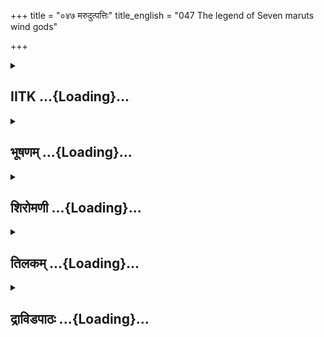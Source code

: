 +++
title = "०४७ मरुदुत्पत्तिः"
title_english = "047 The legend of Seven maruts wind gods"

+++
<div caption="श्रीराम-हरिसीताराममूर्ति-घनपाठिभ्यां वचनम्" class="audioEmbed" src="https://archive.org/download/Ramayana-recitation-Sriram-harisItArAmamUrti-Ghanapaati-v2/Kanda_1/Kanda_1_BK-047-Marudut_Paththihi.mp3"></div>

<div class="js_include collapsed" newlevelforh1="2" title="IITK" unfilled url="/purANam/rAmAyaNam/audIchya-pAThaH/iitk/1_bAlakANDam/04-mithilAyAtrA/03/047_marudutpattiH.md">
<details><summary><h2>IITK ...{Loading}...</h2></summary>

Origin of marutsVishala constructs the city Diti practises her
austerities--Sumati honours Viswamitra.



### श्लोकः
#### मूलम्
सप्तधातु कृते गर्भे दितिः परमदुःखिता।  
सहस्राक्षं दुराधर्षं वाक्यं सानुनयाऽब्रवीत्॥1.47.1॥

#### शब्दार्थः
गर्भे when the embryo, सप्तधा into seven pieces,  कृते having been cut, दितिः Diti, परमदुःखिता highly distressed, दुराधर्षम् unassailable, सहस्राक्षम् Indra, सानुनया affectionate, वाक्यम् words, अब्रवीत् spoke.

#### आङ्ग्लानुवादः
Deeply distressed Diti, having come to know that the embryo had been severed into seven pieces, humbly spoke to the unassailable Indra.



### श्लोकः
#### मूलम्
ममापराधाद्गर्भोऽयं सप्तधा विफलीकृतः।  
नापराधोऽस्ति देवेश तवात्र बलसूदन॥1.47.2॥

#### शब्दार्थः
बलसूदन O Slayer of Balasura, देवेश Devendra, मम my, अपराधात् by the fault, अयम् this,  गर्भः embryo, सप्तधा into seven pieces, विफलीकृतः rendered useless, अत्र in this matter, तव your, अपराधः fault, नास्ति was not there.

#### आङ्ग्लानुवादः
"O Indra, Slayer of Balasura, because of my fault this embryo has been made into  
seven pieces and rendered useless. In this matter you have not committed any fault.



### श्लोकः
#### मूलम्
प्रियं तु कर्तुमिच्छामि मम गर्भविपर्यये।  
मरुतां सप्तसप्तानां स्थानपाला भवन्त्विमे॥1.47.3॥

#### शब्दार्थः
गर्भविपर्यये this misfortune to embryo, मम for me, प्रियम् favour, कर्तुम् to do, इच्छामि I am desiring, इमे this, सप्त seven pieces, सप्तानां seven, मरुताम् maruts, स्थानपाला guardians of regions, भवन्तु become.

#### आङ्ग्लानुवादः
This disaster to the embryo has happened contrary to expectations. Hence, I seek a favour from you. Let these seven pieces become seven guardians of marut regions (regions of the wind).



### श्लोकः
#### मूलम्
वातस्कन्धाःइमे सप्त चरन्तु दिवि पुत्रक ।  
मारुता इति विख्याता दिव्यरूपा ममात्मजाः॥1.47.4॥

#### शब्दार्थः
पुत्रक O Son, सप्त seven, इमे these, मम my, आत्मजाः sons, दिव्यरूपाः having celestial beauty, वातस्कन्धाः presiding deities for Vata Skandha (divisions of wind), मारुताः इति named Maruts, विख्याताः wellknown, दिवि in the sky (intermediate regions), चरन्तु let them wander.

#### आङ्ग्लानुवादः
O Son, all these seven are my sons of celestial beauty.They will become pesiding deities for Vata Skandha (divisions of wind) and let them be wellknown as maruts wandering in the universe.



### श्लोकः
#### मूलम्
ब्रह्मलोकं चरत्वेक इन्द्रलोकं तथाऽपरः।  
दिवि वायुरिति ख्यातस्तृतीयोऽपि महायशाः॥1.47.5॥

#### शब्दार्थः
एकः one, ब्रह्मलोकम् in Brahma loka, चरतु may move about, तथा similarly, अपरः another, इन्द्रलोकम् Indra loka, महायशाः highly renowned, तृतीयोऽपि third one, वायुरिति known as Vayu, ख्यातः wellknown, दिवि in this universe, move about.

#### आङ्ग्लानुवादः
Among them, one will move about in Brahmaloka, another in Indraloka, and the third, well known as vayu will move around in the sky.



### श्लोकः
#### मूलम्
चत्वारस्तु सुरश्रेष्ठ दिशो वै तव शासनात्।  
सञ्चरिष्यन्तु भद्रं ते देवभूता ममात्मजाः॥1.47.6॥

#### शब्दार्थः
सुरश्रेष्ठ O Best of devatas, चत्वारः four, मम आत्मजाः my  sons, तव your, शासनात् by command, देवभूताः becoming celestial beings, दिशः directions, सञ्चरिष्यन्तु may range about.

#### आङ्ग्लानुवादः
O best of devatas by your command the other four sons will remain celestial, and will range about in four directions.



### श्लोकः
#### मूलम्
तस्यास्तद्वचनं श्रुत्वा सहस्राक्षः पुरन्दरः।  
उवाच प्राञ्जलिर्वाक्यं दितिं बलनिषूदनः॥1.47.7॥

#### शब्दार्थः
सहस्राक्षः thousandeyed, बलनिषूदनः slayer of Bala, पुरन्दरः Indra, तस्याः her, तत् वचनम् those words, शृत्वा having heard, प्राञ्जलिः with folded palms, दितिम् addressing Diti, वाक्यम् these words, उवाच spoke.

#### आङ्ग्लानुवादः
The thousandeyed Indra, slayer of Bala, on hearing Diti's words, addressed her with folded palms, sayingः



### श्लोकः
#### मूलम्
सर्वमेतद्यथोक्तं ते भविष्यति न संशयः।  
विचरिष्यन्ति भद्रं ते देवभूतास्तवात्मजाः॥1.47.8॥

#### शब्दार्थः
ते to you, यथा as, उक्तम् said, एतत् सर्वम् all this, भविष्यति will take place, संशयः doubt, न not there, तव your, आत्मजाः sons, देवभूताः like celestial beings, विचरिष्यन्ति shall wander about, भद्रम् ते prosperity to you.

#### आङ्ग्लानुवादः
"Everything will, no doubt, happen the way you said. Your sons will wander about as celestial beings. Prosperity to you."



### श्लोकः
#### मूलम्
एवं तौ निश्चयं कृत्वा मातापुत्रौ तपोवने।  
जग्मतुस्त्रिदिवं राम कृतार्थाविति नश्श्रुतम्॥1.47.9॥

#### शब्दार्थः
राम O Rama, तौ मातापुत्रौ those mother and sons, एवम् in this way, निश्चयम् conclusion, कृत्वा having arrived, कृतार्थौ having fulfilled their desire, त्रिदिवम् towords heaven, जग्मतुः had gone, इति श्रुतम् thus heard.

#### आङ्ग्लानुवादः
"O Rama mother and sons having arrived at this conclusion in the tapovana  ascended to heaven with their desire fulfilled. This is what we have heard."



### श्लोकः
#### मूलम्
एष देशस्स काकुत्स्थ महेन्द्राध्युषितः पुरा।  
दितिं यत्र तपस्सिद्धामेवं परिचचार सः॥1.47.10॥

#### शब्दार्थः
काकुत्स्थ O Rama, एषः this one, पुरा formerly, महेन्द्राध्युषितः inhabited by Indra, सः that, देशः country, यत्र where, सः he, तपः in austerities, सिद्धाम् succeded, दितिम् Diti, एवम् this way, परिचचार attended on.

#### आङ्ग्लानुवादः
"O Descendant of Kakustha (Rama) this is that country which was formerly inhabited by Indra. Here Indra  attended on Diti who achieved the fruit of her austerities.



### श्लोकः
#### मूलम्
इक्ष्वाकोऽस्तु नरव्याघ्र पुत्रः परमधार्मिकः॥1.47.11॥  
अलम्बुषायामुत्पन्नो विशाल इति विश्रुतः।  
तेन चासीदिह स्थाने विशालेति पुरी कृता॥1.47.12॥

#### शब्दार्थः
नरव्याघ्र O Tiger among men, Rama, इक्ष्वाकोः for Ikshvaku, अलम्बुषायाम् in Alambusa, परमधार्मिकः highly virtuous, विशाल इति named Vishala, विश्रुतः wellknown, पुत्रः son, उत्पन्नः was norn, तेन by him, इह here, स्थाने in this place, विशालेति named as Vishala, पुरी city, कृता आसीत् was built.

#### आङ्ग्लानुवादः
"O Tiger among men (Rama) this highly virtuous and wellknown son named Vishala was born to Ikshvakus in Alambusa. Where, a city named Vishala was built.



### श्लोकः
#### मूलम्
इक्ष्वाकोऽस्तु नरव्याघ्र पुत्रः परमधार्मिकः॥1.47.11॥  
अलम्बुषायामुत्पन्नो विशाल इति विश्रुतः।  
तेन चासीदिह स्थाने विशालेति पुरी कृता॥1.47.12॥

#### शब्दार्थः
नरव्याघ्र O Tiger among men, Rama, इक्ष्वाकोः for Ikshvaku, अलम्बुषायाम् in Alambusa, परमधार्मिकः highly virtuous, विशाल इति named Vishala, विश्रुतः wellknown, पुत्रः son, उत्पन्नः was born, तेन by him, इह here, स्थाने in this place, विशालेति named as Vishala, पुरी city, कृता आसीत् was built.

#### आङ्ग्लानुवादः
"O Tiger among men (Rama) this highly virtuous and wellknown son named Vishala was born to Ikshvakus in Alambusa. Where, a city named Vishala was built.



### श्लोकः
#### मूलम्
विशालस्य सुतो राम हेमचन्द्रो महाबलः।  
सुचन्द्र इति विख्यातः हेमचन्द्रादनन्तरः॥1.47.13॥

#### शब्दार्थः
राम O Rama, महाबलः mighty, हेमचन्द्रः Hemachandra, विशालस्य Vishala's, सुतः son, हेमचन्द्रात् from Hemachandra, अनन्तरः his successor, सुचन्द्र इति as Suchandra, विख्यातः celebrated one.

#### आङ्ग्लानुवादः
O Rama mighty Hemachandra was Vishala's son. Hemachandra's successor was the celebrated Suchandra.



### श्लोकः
#### मूलम्
सुचन्द्रतनयो राम धूम्राश्व इति विश्रुतः।  
धूम्राश्वतनयश्चापि सञ्जयस्समपद्यत॥1.47.14॥

#### शब्दार्थः
राम O Rama, सुचन्द्रतनयः son of Suchandra, धूम्राश्व इति as Dhumraswa, विश्रुतः wellknown, सञ्जयः Sanjaya, धूम्राश्वतनयः son of Dhumraswa, समपद्यत was born.

#### आङ्ग्लानुवादः
O Rama son of Suchandra was Dhumraswa, wellknown Sanjaya was the son of Dhumraswa.



### श्लोकः
#### मूलम्
सञ्जयस्य सुतश्श्रीमान् सहदेवः प्रतापवान्।  
कुशाश्वस्सहदेवस्य पुत्रः परमधार्मिकः॥1.47.15॥

#### शब्दार्थः
श्रीमान् prosperous, प्रतापवान् powerful, सहदेवः Sahadeva, सञ्जयस्य Sanjaya's, सुतः son, परमधार्मिकः highly virtuous, कुशाश्वः Kusaswa, सहदेवस्य Sahadeva's, पुत्रः son.

#### आङ्ग्लानुवादः
Prosperous and powerful Sahadeva was Sanjaya's son. Highly virtuous Kusaswa was Sahadeva's son.



### श्लोकः
#### मूलम्
कुशाश्वस्य महातेजा सोमदत्तः प्रतापवान्।  
सोमदत्तस्य पुत्रस्तु काकुत्स्थ इति विश्रुतः॥1.47.16॥

#### शब्दार्थः
महातेजाः highly lustrous, प्रतापवान् powerful, सोमदत्तः Somadatta, कुशाश्वस्य Kusaswa's (son), सोमदत्तस्य Somadatta's, पुत्रः son, काकुत्स्थः Kakutstha, इति विश्रुतः is wellknown.

#### आङ्ग्लानुवादः
Brilliant and powerful Somadatta was Kusaswa's son. That Somadatta's son was Kakutstha is wellknown.



### श्लोकः
#### मूलम्
तस्य पुत्रो महातेजाः सम्प्रत्येष पुरीमिमाम्।  
आवसत्यमरप्रख्यस्सुमतिर्नाम दुर्जयः॥1.47.17॥

#### शब्दार्थः
सम्प्रति now, इमां पुरीम् in this city, तस्य पुत्रः son of Ikshvaku, महातेजाः heroic, अमरप्रख्यः equal to devatas, दुर्जयः invincible, सुमतिर्नाम named Sumati, आवसति is living.

#### आङ्ग्लानुवादः
Son of Ikshvakus, Sumati comparable to devatas, invincible and exceedingly energetic is still ruling this city.



### श्लोकः
#### मूलम्
इक्ष्वाकोस्तु प्रसादेन सर्वे वैशालिका नृपाः।  
दीर्घायुषो महात्मानो वीर्यवन्तस्सुधार्मिकाः॥1.47.18॥

#### शब्दार्थः
इक्ष्वाकोः Ikshwaku's, प्रसादेन by his graciousness, वैशालिकाः relating to Vishala, नृपाः kings, सर्वे all, दीर्घायुषः possessing longlife, महात्मानः exalted, वीर्यवन्तः valourous, सुधार्मिकाः are virtuous.

#### आङ्ग्लानुवादः
By the grace of the Ikshvakus, all the kings of Vishala have been long lived and exalted, valiant and deeply religious.



### श्लोकः
#### मूलम्
इहाद्य रजनीं राम सुखं वत्स्यामहे वयम्।  
श्वः प्रभाते नरश्रेष्ठ जनकं द्रष्टुमर्हसि॥1.47.19॥

#### शब्दार्थः
राम O Rama, अद्य today, रजनीम् night, वयम् we, इह here, सुखम् happily, वत्स्यामहे will stay on, नरश्रेष्ठ O Best among men, श्वः tomorrow, प्रभाते early morning, जनकम् Janaka, द्रष्टुम् to see, अर्हसि fit and proper.

#### आङ्ग्लानुवादः
O Rama we shall spend the right happily here. O Best among men On the tomorrow we see Janaka".



### श्लोकः
#### मूलम्
सुमतिस्तु महातेजा विश्वामित्रमुपागतम्।  
श्रुत्वा नरवरश्रेष्ठः प्रत्युद्गच्छन्महायशाः॥1.47.20॥

#### शब्दार्थः
महातेजाः most brilliant, महायशाः man of immense renown, नरवरश्रेष्ठः chief of men, सुमतिस्तु king Sumati, विश्वामित्रम् Visvamitra, उपागतम् arrived, श्रुत्वा having heard, प्रत्युद्गच्छत् went forward (to receive him).

#### आङ्ग्लानुवादः
Having heard of the arrival of Viswamitra the celebrated Sumati, most brilliant chief of kings proceeded (to receive him).



### श्लोकः
#### मूलम्
पूजां च परमां कृत्वा सोपाध्यायस्सबान्धवः।  
प्राञ्जलिः कुशलं पृष्ट्वा विश्वामित्रमथाब्रवीत्॥1.47.21॥

#### शब्दार्थः
सोपाध्यायः with spiritual preceptors, सबान्धवः together with  his relatives, परमाम् supreme, पूजाम् honours, कृत्वा having performed, प्राञ्जलिः with folded palms, कुशलम् welfare, पृष्ट्वा having enquired, अथ thereafter, विश्वामित्रम् addressing Visvamitra, अब्रवीत् spoke.

#### आङ्ग्लानुवादः
Along with his spiritual preceptors and relatives he paid Viswamitra great respect,  
enquired his wellbeing and saidः



### श्लोकः
#### मूलम्
धन्योऽस्म्यनुगृहीतोऽस्मि यस्य मे विषयं मुनिः।  
सम्प्राप्तो दर्शनं चैव नास्ति धन्यतरो मम॥1.47.22॥

#### शब्दार्थः
यस्य मे my, विषयम् country, मुनिः Muni (you), सम्प्राप्तः has visited, दर्शनम् चैव having graced all of us, धन्यः अस्मि blessed am I, अनुगृहीतः अस्मि I am ( highly )favoured, मम for me, न अस्ति धन्यतरः there is none more blessed than me.

#### आङ्ग्लानुवादः
"O Sage no one is more blessed than me since you have favoured me with your arrival in my country."  

### समाप्तिः
 श्रीमद्रामायणे वाल्मीकीय आदिकाव्ये बालकाण्डे सप्तचत्वारिंशस्सर्गः॥  
Thus ends the fortyseventh sarga of Balakanda of the holy Ramayana the first epic composed by sage Valmiki.



### श्लोकः
#### मूलम्


#### शब्दार्थः


#### आङ्ग्लानुवादः


</details>
</div>
<div class="js_include collapsed" newlevelforh1="2" title="भूषणम्" unfilled url="/purANam/rAmAyaNam/audIchya-pAThaH/TIkA/bhUShaNa_iitk/1_bAlakANDam/04-mithilAyAtrA/03/047_marudutpattiH.md">
<details><summary><h2>भूषणम् ...{Loading}...</h2></summary>



सप्तधा तु कृते गर्भे दितिः परमदुःखिता ।  

सहस्राक्षं दुराधर्षं वाक्यं सानुनयाब्रवीत्  ॥  १।४७।१  ॥   

सप्तधेत्यादि । दुराधर्षं दुर्जयम्  ॥  १।४७।१  ॥   

  

ममापराधाद् गर्भो ऽयं सप्तधा विफलीकृतः ।  

नापराधो ऽस्ति देवेश तवात्र बलसूदन  ॥  १।४७।२  ॥   

ममेति । अपराधात् प्रमादात् । विफलीकृतः शकलीकृतः  ॥  १।४७।२  ॥   

  

प्रियं तु कर्तुमिच्छामि मम गर्भविपर्यये ।  

मरुतां सप्त सप्तानां स्थानपाला भवन्त्विमे  ॥  १।४७।३  ॥   

प्रियं त्विति । गर्भविपर्यये उपहतगर्भविषये । प्रियं श्रेयः कर्तुमिच्छामि
। तदेव श्रेय आह--मरुतामिति । सप्तानां मरुतां वातस्कन्धानाम् इमे
सप्तभागाः स्थानपालाः लोकपालाः भवन्तु । सप्तमरुतश्चोक्ताः-- "गगनस्पर्शनो
वायुरनिलश्च तथापरः । प्राणः प्राणेश्वरो जीव इत्येते सप्त मारुताः  ॥ " इति
। विष्णुपुराणे तु "आवहप्रवहसंवहोद्वहविवहपरिवहपरावहाः सप्तमारुताः"
इत्युक्तम्  ॥  १।४७।३  ॥   

  

वातस्कन्धा इमे सप्त चरन्तु दिवि पुत्रक ।  

मारुता इति विख्याता दिव्यरूपा ममात्मजाः  ॥  १।४७।४  ॥   

वातेति । वातस्कन्धाः वातस्कन्धाभिमानिदेवताः ।
मरुदभिमानिदेवतात्वान्मारुता इति विख्याताः । त्वत्कृतेन मारुद
इत्युच्चारणेन इति विख्याताः । पृषोदरादित्वाद्वर्णव्यत्यय इत्याहुः  ॥ 
१।४७।४  ॥   

  

ब्रह्मलोकं चरत्वेक इन्द्रलोकं तथापरः ।  

दिवि वायुरिति ख्यातस्तृतीयो ऽपि महायशाः  ॥  १।४७।५  ॥   

सप्तमरुतः कुत्र वर्त्तन्ते तेषां स्थानपालनं च कथमित्यत्राह--ब्रह्मेति ।
दिवि अन्तरिक्षे विष्णुपदाख्ये विष्णुलोके । चरत्वित्यनुषङ्गः  ॥  १।४७।५
 ॥   

  

चत्वारस्तु सुरश्रेष्ठ दिशो वै तव शासनात् ।  

सञ्चरिष्यन्तु भद्रं ते देवभूता ममात्मजाः ।  

त्वत्कृतेनैव नाम्ना च मारुता इति विश्रुताः  ॥  १।४७।६  ॥   

चत्वार इति सार्धश्लोकः  ॥  १।४७।६  ॥   

  

तस्यास्तद्वचनं श्रुत्वा सहस्राक्षः पुरन्दरः ।  

उवाच प्राञ्जलिर्वाक्यं दितिं बलनिषूदनः  ॥  १।४७।७  ॥   

तस्या इति । दितिगर्भखण्डनेन सहस्राक्षत्वादीनि सिद्धानीति भावः  ॥  १।४७।७
 ॥   

  

सर्वमेतद्यथोक्तं ते भविष्यति न संशयः ।  

विचरिष्यन्ति भद्रं ते देवरूपास्तवात्मजाः  ॥  १।४७।८  ॥   

सर्वमिति । यथोक्तमित्यस्य विवरणं विचरिष्यन्तीति  ॥  १।४७।८  ॥   

  

एवं तौ निश्चयं कृत्वा मातापुत्रौ तपोवने ।  

जग्मतुस्त्रिदिवं राम कृतार्थाविति नः श्रुतम्  ॥  १।४७।९  ॥   

एवमिति । नः अस्माभिरित्यर्थः । "क्तस्य च वर्तमाने" इति षष्ठी  ॥  १।४७।९
 ॥   

  

एष देशस्स काकुत्स्थ महेन्द्राध्युषितः पुरा ।  

दितिं यत्र तपस्सिद्धामेवं परिचचार सः  ॥  १।४७।१०  ॥   

प्रकृतमुपसंहरति--एष इति । स एष इत्यन्वयः । सः इन्द्रः  ॥  १।४७।१०  ॥   

  

इक्ष्वाकोस्तु नरव्याघ्र पुत्रः परमधार्मिकः ।  

अलम्बुसायामुत्पन्नो विशाल इति विश्रुतः  ॥  १।४७।११  ॥   

तेन चासीदिह स्थाने विशालेति पुरी कृता ।  

विशालस्य सुतो राम हेमचन्द्रो महाबलः  ॥  १।४७।१२  ॥   

सुचन्द्र इति विख्यातो हेमचन्द्रादनन्तरः ।  

सुचन्द्रतनयो राम धूम्राश्व इति विश्रुतः  ॥  १।४७।१३  ॥   

अथ कतरो राजवंश इति द्वितीयप्रश्नस्योत्तरमाह--इक्ष्वाकोरित्यादिना  ॥ 
१।४७।१११३  ॥   

  

धूम्राश्वतनयश्चापि सृञ्जयः समपद्यत ।  

सृञ्जयस्य सुतः श्रीमान् सहदेवः प्रतापवान्  ॥  १।४७।१४  ॥   

कुशाश्वः सहदेवस्य पुत्रः परमधार्मिकः ।  

कुशाश्वस्य महातेजाः सोमदत्तः प्रतापवान्  ॥  १।४७।१५  ॥   

धूम्रेति । सृञ्जयः समपद्यत सृञ्जयनामा आसीत्  ॥  १।४७।१४,१५  ॥   

  

सोमदत्तस्य पुत्रस्तु काकुत्स्थ इति विश्रुतः  ॥  १।४७।१६  ॥   

सोमदत्तस्येति अर्द्धमेकम्  ॥  १।४७।१६  ॥   

  

तस्य पुत्रो महातेजाः सम्प्रत्येष पुरीमिमाम् ।  

आवसत्यमरप्रख्यः सुमतिर्नाम दुर्जयः  ॥  १।४७।१७  ॥   

"उपान्वध्याङ्वसः" इत्याधारस्य कर्मत्वम्  ॥  १।४७।१७  ॥   

  

इक्ष्वाकोस्तु प्रसादेन सर्वे वैशालिका नृपाः ।  

दीर्घायुषो महात्मानो वीर्यवन्तः सुधार्मिकाः  ॥  १।४७।१८  ॥   

कथं कतिपयैरेव पुरुषैरिदानीमिक्ष्वाकुवंश इत्यत्राह--इक्ष्वाकोरिति ।
विशाला निवास एषां ते वैशालिकाः । कुमुदादित्वात् ठक् ।
विशालप्रार्थनमिक्ष्वाकुप्रसादनिमित्तम्  ॥  १।४७।१८  ॥   

  

इहाद्य रजनीं राम सुखं वत्स्यामहे वयम् ।  

श्वः प्रभाते नरश्रेष्ठ जनकं द्रष्टुमर्हसि  ॥  १।४७।१९  ॥   

इहेति । वत्स्यामहे । आर्षमात्मनेपदम्  ॥  १।४७।१९  ॥   

  

सुमतिस्तु महातेजा विश्वामित्रमुपागतम् ।  

श्रुत्वा नरवरश्रेष्ठः प्रत्युद्गच्छन्महायशाः  ॥  १।४७।२०  ॥   

सुमतिरिति । प्रत्युद्गच्छत् प्रत्युदगच्छत्  ॥  १।४७।२०  ॥   

  

पूजां च परमां कृत्वा सोपाध्यायः सबान्धवः ।  

प्राञ्जलिः कुशलं पृष्ट्वा विश्वामित्रमथाब्रवीत्  ॥  १।४७।२१  ॥   

पूजां चेति  ॥  १।४७।२१  ॥   

  

धन्यो ऽस्म्यनुगृहीतो ऽस्मि यस्य मे विषयं मुनिः ।  

सम्प्राप्तो दर्शनं चैव नास्ति धन्यतरो मया  ॥  १।४७।२२  ॥   

इत्यार्षे श्रीरामायणे वाल्मीकीये आदिकाव्ये बालकाण्डे सप्तचत्वारिंशः
सर्गः  ॥  ४७  ॥   

धन्य इति । विषयं स्थानं दर्शनं च प्राप्त इत्यनुषङ्गः । मया सदृश इति शेषः
 ॥  १।४७।२२  ॥   

इति श्रीगोविन्दराजविरचिते श्रीरामायणभूषणे मणिमञ्जीराख्याने
बालकाण्डव्याख्याने सप्तचत्वारिंशः सर्गः  ॥  ४७  ॥   

  



</details>
</div>
<div class="js_include collapsed" newlevelforh1="2" title="शिरोमणी" unfilled url="/purANam/rAmAyaNam/audIchya-pAThaH/TIkA/shiromaNI_iitk/1_bAlakANDam/04-mithilAyAtrA/03/047_marudutpattiH.md">
<details><summary><h2>शिरोमणी ...{Loading}...</h2></summary>



दितेर्वचनमाह सप्तधेति । गर्भे सप्तधा कृते सति एव परमदुःखिता अत एव
सानुनया विनम्रतासहिता दितिः दुराधर्षं जेतुमशक्यं सहस्राक्षं
वाक्यमब्रवीत् । तुशब्द एवार्थे  ॥  १।४७।१  ॥   

  

तद्वचनमेवाह ममेति । हे देवेश हे बलसूदन ममापराधात्
मत्कृतविरुद्धशयनादिजन्यदोषात् अयं गर्भः सप्तधाः विफलीकृतः शकलतां
प्रापितः अतः अत्र गर्भविफलीकरणे तवापराधो नास्ति  ॥  १।४७।२  ॥   

  

प्रियमिति । मम गर्भविषर्यये गर्भच्छेदे सत्यपि कृत्तं छिन्नं गर्भं
प्रियमावयोः प्रियकर्तारमिच्छामि किञ्च कृतं त्वत्कर्तृकछेदनं
प्रियमेतत्कर्तृकप्रीतिविषयीभूतं यथा स्यात्तथा इच्छामि । प्रियकरणोपायमाह
सप्तसप्तानामेकोनपञ्चाशत्सङ्ख्यानां महतां देवान्तर्गतवायुविशेषाणां
स्थानपालाः स्थानस्वामिनः इमे भवन्तु । स्थानपाला भवन्त्वित्यनेन
पूर्वमरुतां देवासुरसङ्ग्रामे प्रलयो जात इति ध्वनितम् । तेन ते एव
दितिगर्भे ऽवतीर्णा इति व्यञ्जितम् । तुशब्दो ऽप्यर्थे । प्रियमित्यत्र
प्रीधातोः इगुपधेति कर्तरि कः । कृतमित्यत्र छेदनार्थककृतीधातोः कर्मणि कः
। द्वितीयपक्षे कृतमिति भावकान्तं प्रियमिति कर्मकान्तम्  ॥  १।४७।३  ॥   

  

वातेति । हे पुत्रक मारुता इति विख्याताः दिव्यरूपा देवतारूपं प्राप्ताः
वातस्कन्धा वातभेदाः सप्तसप्तावयवकसप्तगणाः इमें ममात्मजा दिवि पृथिव्या
ऊर्ध्वं किञ्च दिवि व्यवहारसिद्ध्यर्थं चरन्तु विरहन्तु । चरमपक्षे
दिवधातोर्विच् वलोपाभावस्तु सञ्ज्ञापूर्वकविधेरनित्यत्वात्  ॥  १।४७।४  ॥   

  

सप्तानां गणानां स्थानविशेषं निर्दिशन्नाह ब्रह्मेत्यादिश्लोकद्वयेन । एकः
विभक्तगणान्तर्गतसप्तावयवकः प्रथमो गणः ब्रह्मलोकं चरतु अपरो द्वितीयो गणः
इन्द्रलोकं तथा चरतु महायशा दिव्यवायुरिति ख्यातस्तृतीयो ऽपि गण इन्द्रलोकं
चरतु  ॥  १।४७।५  ॥   

  

चत्वार इति । हे सुरश्रेष्ठ देवरूपा एव ममात्मजाः चत्वार
चतुर्थपञ्चमषष्ठसप्तमगणास्तु त्वत्कृतेन तव कृतं मा रुदः मा रुद इति
प्रयन्तो बोधकत्वेन यस्मिन् तेन मारुता इति नाम्नैव विश्रुताः ख्याताः
सन्तः तव शासनादेव दिशः पूर्वादिक्रमेण चतस्रः ककुभः सञ्चरिष्यन्ति ते
भद्रमस्तु । वैशब्द एवार्थे सार्धश्लोक एकान्वयी  ॥  १।४७।६  ॥   

  

तस्या इति । तस्याः दितेस्तद्वचनं श्रुत्वा बलनिषूदनः प्राञ्जलिः
प्रणयसूचकबद्धयुगलकरः सहस्राक्षः पुरन्दरः दितिं वाक्यमुवाच । द्विकर्मको
ऽयम्  ॥  १।४७।७  ॥   

  

तद्वचनमेवाह सर्वमिति । एतत्सर्वं यथा येन प्रकारेण ते उक्तं तथा भविष्यति
संशयः अस्मिन् विषये सन्देहो न । तदेव स्पष्टमाह देवरूपाः तवात्मजा
विचरिष्यन्ति  ॥  १।४७।८  ॥   

  

एवमिति । हे राम कृतार्थौ साधितप्रयोजनौ तौ मातापुत्रौ दितीन्द्रौ तपोवने
एवं वर्णितप्रकारेण निश्चयं कृत्वा त्रिदिवं जग्मतुः इति नः श्रुतम्  ॥ 
१।४७।९  ॥   

  

प्रथमप्रश्नोत्तरमुपसंहरन्नाह एष इति । काकुत्स्थ हे राम एष देशः पुरैव
महेन्द्राध्युषितः यत्र यस्मिन्देशे तपःसिद्धां दितिं स इन्द्रः एवं
वर्णितप्रकारेण परिचचार । तुशब्द एवार्थे  ॥  १।४७।१०  ॥   

  

अथ कतरो राजवंश इति द्वितीयप्रश्नोत्तरं वर्णयन्नाह इक्ष्वाकोरित्यादिभिः ।
हे नरव्याघ्र अलम्बुसायामलम्बुसानामभार्यायामेव उत्पन्नः विशाल इति नाम्ना
विश्रुतः ख्यातः परमधार्मिकः इक्ष्वाकोः इक्ष्वाकोः पुत्र आसीदिति शेषः ।
तु शब्द एवार्थे  ॥  १।४७।११  ॥   

  

तेनेति । तेन विशालेन कृता निर्मिता विशालेति पुरी इह स्थाने एव आसीत् । च
शब्द एवार्थे । हे राम महाबलः हेमचन्द्रः हेमचन्द्रनामा विशालस्य सुत आसीत्
 ॥  १।४७।१२  ॥   

  

सुचन्द्र इति । हेमचन्द्रादनन्तरः हेमचन्द्रौत्तरकालिकः सुचन्द्र इति
विख्यात आसीदिति शेषः । हे राम धूम्राश्व इति विश्रुतः सुचन्द्रतनयः आसीत्
 ॥  १।४७।१३  ॥   

  

धूम्रेति । सृञ्जयनामा धूम्राश्वतनयश्च समपद्यत श्रीमान् प्रतापवान् सहदेवः
सृञ्जयस्यापि सुतः समपद्यत  ॥  १।४७।१४  ॥   

  

कुशाश्व इति । परमधार्मिकः कुशाश्वकुशाश्वनामा सहदेवस्य पुत्रः आसीत्
महातेजाः प्रतापवान् सोमदत्तः सोमदत्तनामा कुशाश्वस्य पुत्रः आसीत्  ॥ 
१।४७।१५  ॥   

  

सोमदत्तस्येति । सोमदत्त्स्य पुत्रस्तु काकुत्स्थ इति नाम्ना विश्रुतः
आसीत् । अर्धं पृथक् । महातेजा अमरप्रख्यः अमरसदृशः दुर्जयः जेतुमशक्यः
सुमतिर्नाम सुमतिनामा तस्य काकुत्स्थस्य एषः पुत्रः सम्प्रति इमां विशालां
पुरीमावसति  ॥  १।४७।१६  ॥   

  

एतावद्बृहत्कालपर्यन्तं एतैः एव कथं भुक्तेति शङ्कां परिहरन्नाह
इक्ष्वाकोरिति । इक्ष्वाकोः प्रसादेनैव दीर्घायुषः महात्मानः
अतिप्रयत्नवन्तः वीर्यवन्तः अतिपराक्रमविशिष्टाः सुधार्मिकाः वैशालिकाः
विशाला निवासो येषां ते कुमुदादित्वादृक् सर्वे नृपाः आसन्निति शेषः ।
तुशब्द एवार्थे  ॥  १।४७।१७  ॥   

  

इहेति । हे राम हे नरश्रेष्ठ अद्य रजनीं वयमिह सुखं वत्स्यामहे श्वः
आगामिनि प्रभाते जनकं दष्टुमर्हसि  ॥  १।४७।१८  ॥   

  

सुमतिरिति । नरश्रेष्ठः महातेजाः महायशाः सुमतिः उपगतं विश्वामित्रं
श्रुत्वैव प्रत्यागच्छत् । तुशब्द एवार्थे  ॥  १।४७।१९  ॥   

  

पूजामिति । अथ प्रत्यागमनानन्तरं सोपाध्यायः सबान्धवः प्राञ्जलिः
प्रणयसूचकबद्धयुगलकरः सुमतिः परमां पूजां कृत्वा कुशलं च पृष्ट्वा अब्रवीत्
 ॥  १।४७।२०  ॥   

  

तद्वचनमेवाह धन्येति । यस्य मे विषयं देशं गतः भवान्प्राप्तः सः अहं धन्यः
अस्मि अनुगृहीतश्चास्मि यतः दर्शनं सम्प्राप्तो ऽस्मि अतः मम मत्तः धन्यतरः
अन्यो नास्त्येव । अन्य इत्यध्याहृतम् मम इति पञ्चम्यर्थे षष्ठी  ॥  १।४७।२१
 ॥   

  

इति श्रीमद्वाल्मीकीयरामायणव्याख्याने रामायणशिरोमणौ बालकाण्डे
सप्तचत्वारिंशः सर्गः  ॥  १।४७  ॥   

  

  



</details>
</div>
<div class="js_include collapsed" newlevelforh1="2" title="तिलकम्" unfilled url="/purANam/rAmAyaNam/audIchya-pAThaH/TIkA/tilaka_iitk/1_bAlakANDam/04-mithilAyAtrA/03/047_marudutpattiH.md">
<details><summary><h2>तिलकम् ...{Loading}...</h2></summary>



सप्तधा त्विति । दुराधर्षम् । न्यायोपायेन जेतृत्वादित्याशयः  ॥  १।४७।१
 ॥   

  

ममापराधादशुचित्वरूपात्  ॥  १।४७।२  ॥   

  

गर्भविपर्यये गर्भविपत्तौ यत्त्वया कृतं कर्म तत्तव च मम च यथा प्रियं भवति
तथेच्छामि । तत्प्रकारमाह मरुतामिति । सप्तानां मरुतां वा
तत्स्थानविशेषाणां सप्त इमे ते त्वदधीनाः स्थानपाला लोकरक्षिणो
भवन्त्वित्यन्वयः  ॥  १।४७।३  ॥   

  

तदर्थमेव हे पुत्रक मारुता इति नाम्ना प्रसिद्धा दिव्यरूपा मम पुत्रा य इमे
वातस्कन्धा इति सप्त प्रसिद्धास्तेषु चरन्त्वित्यन्वयः  ॥  १।४७।४  ॥   

  

एक एति । एको गण इत्यर्थः । प्रथमं सप्तधा विभज्य पुनरेकशः सप्तधा
करणमित्यस्यार्थस्य पुराणान्तरे स्पष्टमुक्तत्वात्, इहापि "बिभेद च महातेजा
रुदन्तमपि" इत्यादिना ध्वनितत्वाच्चेति बोध्यम् । एवमपर इत्याद्यपि
व्याख्येयम् । इन्द्रलोकमिति । "रुद्रलोकम्" इति प्रचुरः पाठः । दिव्यवायुः
। दिव्यन्तरिक्षे भव इत्यर्थः  ॥  १।४७।५  ॥   

  

दिशः पूर्वादिमहादिशः  ॥  १।४७।६  ॥   

  

त्वत्कृतेन मा रुदो मा रुद इति वचनमूलेन  ॥  १।४७।७  ॥   

  

यथोक्तं ब्रह्मादिस्थानपालकत्वम्  ॥  १।४७।८  ॥   

  

मातापुत्रौ दितीन्द्रौ  ॥  १।४७।९  ॥   

  

वर्णितेन्द्रचरितस्य प्रकृतशेषत्वमाह एष इति । स एष इत्यन्वयः  ॥  १।४७।१०
 ॥   

  

एवम् प्रागुक्तरीत्या । एवंभूते देशे । विशालोत्पत्तिप्रकारमाह
इक्ष्वाकोस्त्विति  ॥  १।४७।११  ॥   

  

विशालेति कृता आसीदित्यन्वयः  ॥  १।४७।१२  ॥   

  

कतरो ऽत्र वंश इति प्रश्नस्योत्तरमाह विशालस्येत्यादि  ॥  १।४७।१३१६  ॥   

  

इमां पुरी सम्प्रत्यावसदित्यन्वयः  ॥  १।४७।१७  ॥   

  

वैशालिकाः । विशालायां निवासो येषां त इत्यर्थः । अनेन त्वत्समानवंश्यो
ऽयमिति सूचितम्  ॥  १।४७।१८  ॥   

  

अत एवाह इहाद्येति  ॥  १।४७।१९२१  ॥   

  

मम । मत्त इत्यर्थः  ॥  १।४७।२२  ॥   

  

इति श्रीरामाभिरामे श्रीरामीये रामायणतिलके वाल्मीकीय आदिकाव्ये बालकाण्डे
सप्तचत्वारिंशः सर्गः  ॥  ४७  ॥   

  



</details>
</div>
<div class="js_include collapsed" newlevelforh1="2" title="द्राविडपाठः" unfilled url="/purANam/rAmAyaNam/drAviDapAThaH/1_bAlakANDam/04-mithilAyAtrA/03/047_marudutpattiH.md">
<details><summary><h2>द्राविडपाठः ...{Loading}...</h2></summary>


सप्तधा तु कृते गर्भे दितिः परमदुःखिता।  
सहस्राक्षं दुराधर्षं वाक्यं सानुनयाब्रवीत् ॥ 1.47.1 ॥   
ममापराधाद् गर्भोऽयं सप्तधा विफलीकृतः।  
नापराधोऽस्ति देवेश तवात्र बलसूदन ॥ 1.47.2 ॥   
प्रियं तु कर्तुमिच्छामि मम गर्भविपर्यये।  
मरुतां सप्त सप्तानां स्थानपाला भवन्त्विमे ॥ 1.47.3 ॥   
वातस्कन्धा इमे सप्त चरन्तु दिवि पुत्रक।  
मारुता इति विख्याता दिव्यरूपा ममात्मजाः ॥ 1.47.4 ॥   
ब्रह्मलोकं चरत्वेक इन्द्रलोकं तथापरः।  
दिवि वायुरिति ख्यातस्तृतीयोऽपि महायशाः ॥ 1.47.5 ॥   
सञ्चरिष्यन्तु भद्रं ते देवभूता ममात्मजाः।  
त्वत्कृतेनैव नाम्ना च मारुता इति विश्रुताः ॥ 1.47.6 ॥   
तस्यास्तद्वचनं श्रुत्वा सहस्राक्षः पुरन्दरः।  
उवाच प्राञ्जलिर्वाक्यं दितिं बलनिषूदनः ॥ 1.47.7 ॥   
सर्वमेतद्यथोक्तं ते भविष्यति न संशयः।  
विचरिष्यन्ति भद्रं ते देवरूपास्तवात्मजाः ॥ 1.47.8 ॥   
एवं तौ निश्चयं कृत्वा मातापुत्रौ तपोवने।  
जग्मतुस्त्रिदिवं राम कृतार्थाविति नः श्रुतम् ॥ 1.47.9 ॥   
एष देशस्स काकुत्स्थ महेन्द्राध्युषितः पुरा।  
दितिं यत्र तपस्सिद्धामेवं परिचचार सः ॥ 1.47.10 ॥   
इक्ष्वाकोस्तु नरव्याघ्र पुत्रः परमधार्मिकः।  
अलम्बुसायामुत्पन्नो विशाल इति विश्रुतः ॥ 1.47.11 ॥   
तेन चासीदिह स्थाने विशालेति पुरी कृता।  
विशालस्य सुतो राम हेमचन्द्रो महाबलः ॥ 1.47.12 ॥   
सुचन्द्र इति विख्यातो हेमचन्द्रादनन्तरः।  
सुचन्द्रतनयो राम धूम्राश्व इति विश्रुतः ॥ 1.47.13 ॥   
धूम्राश्वतनयश्चापि सृञ्जयः समपद्यत।  
सृञ्जयस्य सुतः श्रीमान् सहदेवः प्रतापवान् ॥ 1.47.14 ॥   
कुशाश्वः सहदेवस्य पुत्रः परमधार्मिकः।  
कुशाश्वस्य महातेजाः सोमदत्तः प्रतापवान् ॥ 1.47.15 ॥   
सोमदत्तस्य पुत्रस्तु काकुत्स्थ इति विश्रुतः ॥ 1.47.16 ॥   
तस्य पुत्रो महातेजाः सम्प्रत्येष पुरीमिमाम्।  
आवसत्यमरप्रख्यः सुमतिर्नाम दुर्जयः ॥ 1.47.17 ॥   
इक्ष्वाकोस्तु प्रसादेन सर्वे वैशालिका नृपाः।  
दीर्घायुषो महात्मानो वीर्यवन्तः सुधार्मिकाः ॥ 1.47.18 ॥   
इहाद्य रजनीं राम सुखं वत्स्यामहे वयम्।  
श्वः प्रभाते नरश्रेष्ठ जनकं द्रष्टुमर्हसि ॥ 1.47.19 ॥   
सुमतिस्तु महातेजा विश्वामित्रमुपागतम्।  
श्रुत्वा नरवरश्रेष्ठः प्रत्युद्गच्छन्महायशाः ॥ 1.47.20 ॥   
पूजां च परमां कृत्वा सोपाध्यायः सबान्धवः।  
प्राञ्जलिः कुशलं पृष्ट्वा विश्वामित्रमथाब्रवीत् ॥ 1.47.21 ॥   
धन्योऽस्म्यनुगृहीतोऽस्मि यस्य मे विषयं मुनिः।  
सम्प्राप्तो दर्शनं चैव नास्ति धन्यतरो मया ॥ 1.47.22 ॥   

</details>
</div>
